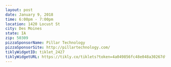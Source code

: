 ```yaml
---
layout: post
date: January 9, 2018
time: 6:00pm - 7:00pm
location: 1420 Locust St
city: Des Moines
state: IA
zip: 50309
pizzaSponsorName: Pillar Technology
pizzaSponsorSite: http://pillartechnology.com/
tiklyWidgetID: tiklet_2427
tiklyWidgetURL: https://tikly.co/tiklets?token=4a049856fc48e048a30267df3e8ec0dc3acc2ff5
---
```

